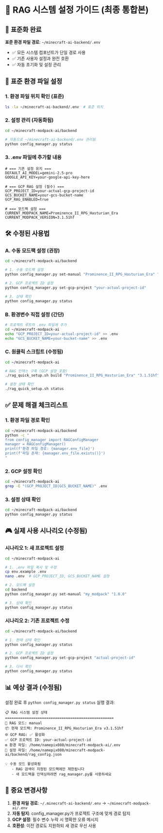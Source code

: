 # 🔧 RAG 시스템 설정 가이드 (최종 통합본)

## 🎯 표준화 완료

**표준 환경 파일 경로**: `~/minecraft-ai-backend/.env`
- ✅ 모든 시스템 컴포넌트가 단일 경로 사용
- ✅ 기존 사용자 설정과 완전 호환
- ✅ 자동 초기화 및 설정 관리

## 📁 표준 환경 파일 설정

### 1. 환경 파일 위치 확인 (표준)
```bash
ls -la ~/minecraft-ai-backend/.env  # 표준 위치
```

### 2. 설정 관리 (자동화됨)
```bash
cd ~/minecraft-modpack-ai/backend

# 자동으로 ~/minecraft-ai-backend/.env 관리됨
python config_manager.py status
```

### 3. .env 파일에 추가할 내용
```env
# === 기존 설정 유지 ===
DEFAULT_AI_MODEL=gemini-2.5-pro
GOOGLE_API_KEY=your-google-api-key-here

# === GCP RAG 설정 (필수) ===
GCP_PROJECT_ID=your-actual-gcp-project-id
GCS_BUCKET_NAME=your-gcs-bucket-name
GCP_RAG_ENABLED=true

# === 모드팩 설정 ===
CURRENT_MODPACK_NAME=Prominence_II_RPG_Hasturian_Era
CURRENT_MODPACK_VERSION=3.1.51hf
```

## 🛠️ 수정된 사용법

### A. 수동 모드팩 설정 (권장)
```bash
cd ~/minecraft-modpack-ai/backend

# 1. 수동 모드팩 설정
python config_manager.py set-manual "Prominence_II_RPG_Hasturian_Era" "3.1.51hf"

# 2. GCP 프로젝트 ID 설정
python config_manager.py set-gcp-project "your-actual-project-id"

# 3. 상태 확인 
python config_manager.py status
```

### B. 환경변수 직접 설정 (간단)
```bash
# 프로젝트 루트의 .env 파일에 추가
cd ~/minecraft-modpack-ai
echo "GCP_PROJECT_ID=your-actual-project-id" >> .env
echo "GCS_BUCKET_NAME=your-bucket-name" >> .env
```

### C. 원클릭 스크립트 (수정됨)
```bash
cd ~/minecraft-modpack-ai

# RAG 인덱스 구축 (GCP 설정 포함)
./rag_quick_setup.sh build "Prominence_II_RPG_Hasturian_Era" "3.1.51hf" "/path/to/modpack"

# 설정 상태 확인
./rag_quick_setup.sh status
```

## ✅ 문제 해결 체크리스트

### 1. 환경 파일 경로 확인
```bash
cd ~/minecraft-modpack-ai/backend
python -c "
from config_manager import RAGConfigManager
manager = RAGConfigManager()
print(f'환경 파일 경로: {manager.env_file}')
print(f'파일 존재: {manager.env_file.exists()}')
"
```

### 2. GCP 설정 확인
```bash
cd ~/minecraft-modpack-ai
grep -E "(GCP_PROJECT_ID|GCS_BUCKET_NAME)" .env
```

### 3. 설정 상태 확인
```bash
cd ~/minecraft-modpack-ai/backend
python config_manager.py status
```

## 🎮 실제 사용 시나리오 (수정됨)

### 시나리오 1: 새 프로젝트 설정
```bash
cd ~/minecraft-modpack-ai

# 1. .env 파일 복사 및 수정
cp env.example .env
nano .env  # GCP_PROJECT_ID, GCS_BUCKET_NAME 설정

# 2. 모드팩 설정
cd backend
python config_manager.py set-manual "my_modpack" "1.0.0"

# 3. 상태 확인
python config_manager.py status
```

### 시나리오 2: 기존 프로젝트 수정
```bash
cd ~/minecraft-modpack-ai/backend

# 1. 현재 상태 확인
python config_manager.py status

# 2. GCP 프로젝트 ID 설정
python config_manager.py set-gcp-project "actual-project-id"

# 3. 다시 확인
python config_manager.py status
```

## 📊 예상 결과 (수정됨)

설정 완료 후 `python config_manager.py status` 실행 결과:
```
📋 RAG 시스템 설정 상태
==================================================
🔧 RAG 모드: manual
📦 현재 모드팩: Prominence_II_RPG_Hasturian_Era v3.1.51hf
🌐 GCP RAG: ✅ 활성화
✅ GCP 프로젝트 ID: your-actual-project-id
⚙️ 환경 파일: /home/namepix080/minecraft-modpack-ai/.env
📄 설정 파일: /home/namepix080/minecraft-modpack-ai/backend/rag_config.json

💡 수동 모드 활성화됨
   - RAG 검색이 지정된 모드팩에만 제한됩니다
   - 새 모드팩을 인덱싱하려면 rag_manager.py를 사용하세요
```

## 🚨 중요 변경사항

1. **환경 파일 경로**: `~/.minecraft-ai-backend/.env` → `~/minecraft-modpack-ai/.env`
2. **자동 탐지**: config_manager.py가 프로젝트 구조에 맞게 경로 탐지
3. **GCP 설정**: 필수 변수 누락 시 명확한 오류 메시지
4. **호환성**: 이전 경로도 지원하되 새 경로 우선 사용